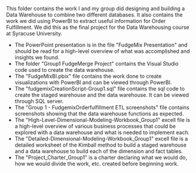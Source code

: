 This folder contains the work I and my group did designing and building a Data Warehouse to combine two different databases. It also contains the work we did using PowerBI to extract useful information for Order Fulfillment. We did this as the final project for the Data Warehousing course at Syracuse University.

  - The PowerPoint presentation is in the file "FudgeMix Presentation" and should be read for a high-level overview of what was accomplished and insights we found.
  - The folder "Group1 FudgeMerge Project" contains the Visual Studio code used to create the data warehouse.
  - The "FudgeMixBI.pbix" file contains the work done to create visualizations with PowerBI and can be viewed through PowerBI.
  - The "fudgemixCreationScript-Group1.sql" file contains the sql code to create the staged warehouse and the data warehouse. It can be viewed through SQL server.
  - The "Group 1 - FudgemixOrderfulfillment ETL screenshots" file contains screenshots showing that the data warehouse functions as expected.
  - The "High-Level-Dimensional-Modeling-Workbook_Group1" excell file is a high-level overview of various business processes that could be explored with a data warehouse and what is needed to implement each.
  - The "Detailed-Dimensional-Modeling-Workbook_Group1" excell file is a detailed worksheet of the Kimball method to build a staged warehouse and a data warehouse to build each of the dimension and fact tables.
  - The "Project_Charter_Group1" is a charter declaring what we would do, how we would divide the work, etc. created before beginning work.
